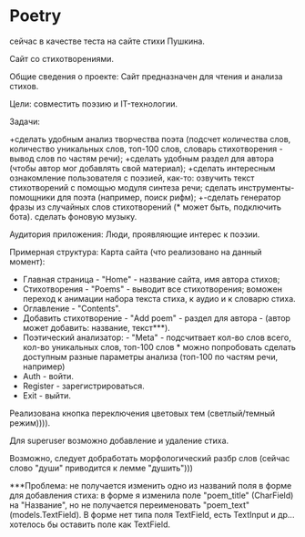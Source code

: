 # Poetry
сейчас в качестве теста на сайте стихи Пушкина.

Сайт со стихотворениями.

Общие сведения о проекте: Сайт предназначен для чтения и анализа стихов.

Цели: совместить поэзию и IT-технологии.

Задачи:

+сделать удобным анализ творчества поэта (подсчет количества слов, количество уникальных слов, топ-100 слов, словарь стихотворения - вывод слов по частям речи);
+сделать удобным раздел для автора (чтобы автор мог добавлять свой материал);
+сделать интересным ознакомление пользователя с поэзией, как-то: озвучить текст стихотворений с помощью модуля синтеза речи;
сделать инструменты-помощники для поэта (например, поиск рифм);
+-сделать генератор фразы из случайных слов стихотворений (* может быть, подключить бота).
сделать фоновую  музыку.

Аудитория приложения: Люди, проявляющие интерес к поэзии.

Примерная структура: Карта сайта (что реализовано на данный момент):

- Главная страница - "Home" - название сайта, имя автора стихов;
- Стихотворения - "Poems" - выводит все стихотворения; воможен переход к анимации набора текста стиха, к аудио и к словарю стиха.
- Оглавление - "Contents".
- Добавить стихотворение - "Add poem" - раздел для автора - (автор может добавить: название, текст***).
- Поэтический анализатор: - "Meta" - подсчитвает кол-во слов всего, кол-во уникальных слов, топ-100 слов  * можно попробовать cделать доступным разные параметры анализа (топ-100 по частям речи, например)
- Auth - войти.
- Register - зарегистрироваться.
- Exit - выйти.

Реализована кнопка переключения цветовых тем (светлый/темный режим)))).

Для superuser возможно добавление и удаление стиха.

Возможно, следует добработать морфологический разбр слов (сейчас слово "души" приводится к лемме "душить")))

***Проблема: не получается изменить одно из названий поля в форме для добавления стиха:
в форме я изменила поле "poem_title" (CharField) на "Название",
но не получается переименовать "poem_text" (models.TextField).
В форме нет типа поля TextField, есть TextInput и др... хотелось бы оставить поле как TextField.
